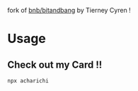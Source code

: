 fork of [bnb/bitandbang](https://github.com/bnb/bitandbang) by Tierney Cyren !

# Usage

## Check out my Card !!
```
npx acharichi
